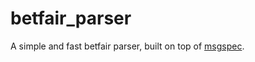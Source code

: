 # betfair_parser

A simple and fast betfair parser, built on top of [msgspec](https://github.com/jcrist/msgspec).